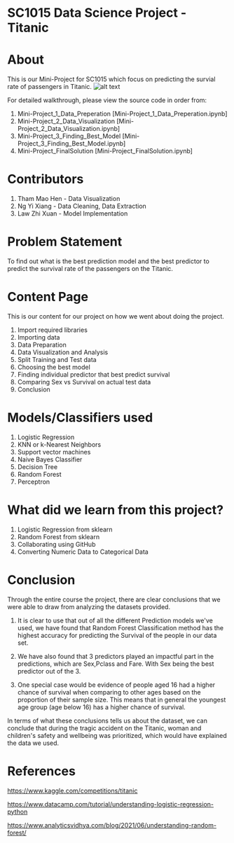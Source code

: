 # SC1015 Data Science Project - Titanic

# About
This is our Mini-Project for SC1015 which focus on predicting the survial rate of passengers in Titanic. 
![alt text](https://services.meteored.com/img/article/titanic-10-curiosidades-sobre-el-naufragio-mas-famoso-de-la-historia-1681429632845_768.jpg)

For detailed walkthrough, please view the source code in order from:
1. Mini-Project_1_Data_Preperation [Mini-Project_1_Data_Preperation.ipynb]
2. Mini-Project_2_Data_Visualization [Mini-Project_2_Data_Visualization.ipynb]
3. Mini-Project_3_Finding_Best_Model [Mini-Project_3_Finding_Best_Model.ipynb]
4. Mini-Project_FinalSolution [Mini-Project_FinalSolution.ipynb]

# Contributors
1. Tham Mao Hen - Data Visualization
2. Ng Yi Xiang - Data Cleaning, Data Extraction
3. Law Zhi Xuan - Model Implementation

# Problem Statement
To find out what is the best prediction model and the best predictor to predict the survival rate of the passengers on the Titanic. 

# Content Page
This is our content for our project on how we went about doing the project.
1. Import required libraries
2. Importing data
3. Data Preparation
4. Data Visualization and Analysis
5. Split Training and Test data
6. Choosing the best model
7. Finding individual predictor that best predict survival
8. Comparing Sex vs Survival on actual test data
9. Conclusion

# Models/Classifiers used
1. Logistic Regression
2. KNN or k-Nearest Neighbors
3. Support vector machines
4. Naive Bayes Classifier
5. Decision Tree
6. Random Forest
7. Perceptron

# What did we learn from this project?
1. Logistic Regression from sklearn
2. Random Forest from sklearn
3. Collaborating using GitHub
4. Converting Numeric Data to Categorical Data

# Conclusion
Through the entire course the project, there are clear conclusions that we were able to draw from analyzing the datasets provided.

1. It is clear to use that out of all the different Prediction models we've used, we have found that Random Forest Classification method has the highest accuracy for predicting the Survival of the people in our data set.

2. We have also found that 3 predictors played an impactful part in the predictions, which are Sex,Pclass and Fare. With Sex being the best predictor out of the 3.

3. One special case would be evidence of people aged 16 had a higher chance of survival when comparing to other ages based on the proportion of their sample size. This means that in general the youngest age group (age below 16) has a higher chance of survival.

In terms of what these conclusions tells us about the dataset, we can conclude that during the tragic accident on the Titanic, woman and children's safety and wellbeing was prioritized, which would have explained the data we used.

# References
https://www.kaggle.com/competitions/titanic

https://www.datacamp.com/tutorial/understanding-logistic-regression-python

https://www.analyticsvidhya.com/blog/2021/06/understanding-random-forest/
